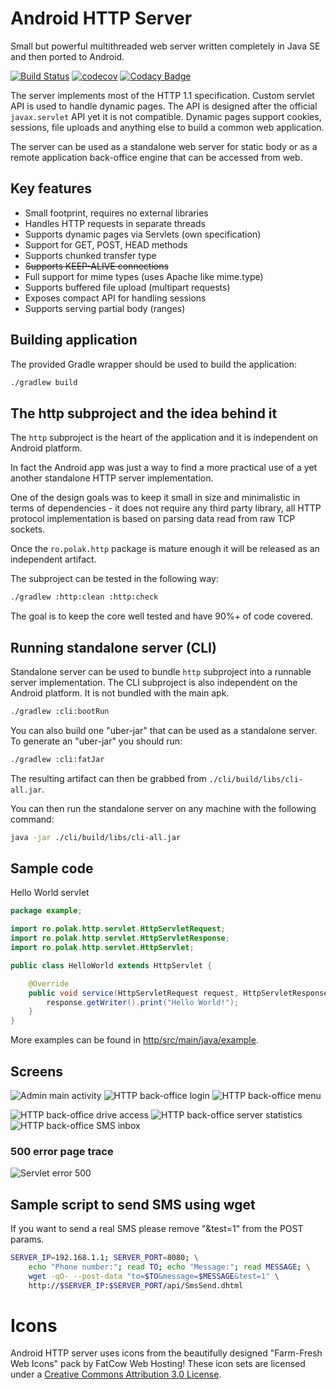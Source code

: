 # Android HTTP Server

Small but powerful multithreaded web server written completely in Java SE and then ported to Android.

[![Build Status](https://travis-ci.org/piotrpolak/android-http-server.svg?branch=master)](https://travis-ci.org/piotrpolak/android-http-server)
[![codecov](https://codecov.io/gh/piotrpolak/android-http-server/branch/master/graph/badge.svg)](https://codecov.io/gh/piotrpolak/android-http-server)
[![Codacy Badge](https://api.codacy.com/project/badge/Grade/ce45bf2bf46f46fe94e48b22c17dcd2a)](https://www.codacy.com/app/piotrpolak/android-http-server)

The server implements most of the HTTP 1.1 specification.
Custom servlet API is used to handle dynamic pages. The API is designed after the official `javax.servlet` API yet it is not compatible.
Dynamic pages support cookies, sessions, file uploads and anything else to build a common web application.

The server can be used as a standalone web server for static body or as a remote application back-office engine that can be accessed from web.

## Key features

* Small footprint, requires no external libraries
* Handles HTTP requests in separate threads
* Supports dynamic pages via Servlets (own specification)
* Support for GET, POST, HEAD methods
* Supports chunked transfer type
* ~~Supports KEEP-ALIVE connections~~
* Full support for mime types (uses Apache like mime.type)
* Supports buffered file upload (multipart requests)
* Exposes compact API for handling sessions
* Supports serving partial body (ranges)

## Building application

The provided Gradle wrapper should be used to build the application:

```bash
./gradlew build
```

## The http subproject and the idea behind it

The `http` subproject is the heart of the application and it is independent on Android platform.

In fact the Android app was just a way to find a more practical use of a yet another standalone HTTP
server implementation.

One of the design goals was to keep it small in size and minimalistic in terms of dependencies -
it does not require any third party library, all HTTP protocol implementation is based on parsing
data read from raw TCP sockets.

Once the `ro.polak.http` package is mature enough it will be released as an independent artifact.

The subproject can be tested in the following way:

```bash
./gradlew :http:clean :http:check
```

The goal is to keep the core well tested and have 90%+ of code covered.

## Running standalone server (CLI)

Standalone server can be used to bundle `http` subproject into a runnable server implementation.
The CLI subproject is also independent on the Android platform. It is not bundled with the main apk.

```bash
./gradlew :cli:bootRun
```

You can also build one "uber-jar" that can be used as a standalone server. To generate an "uber-jar"
you should run:

```bash
./gradlew :cli:fatJar
```

The resulting artifact can then be grabbed from `./cli/build/libs/cli-all.jar`.

You can then run the standalone server on any machine with the following command:

```bash
java -jar ./cli/build/libs/cli-all.jar
```

## Sample code

Hello World servlet

```java
package example;

import ro.polak.http.servlet.HttpServletRequest;
import ro.polak.http.servlet.HttpServletResponse;
import ro.polak.http.servlet.HttpServlet;

public class HelloWorld extends HttpServlet {

    @Override
    public void service(HttpServletRequest request, HttpServletResponse response) {
        response.getWriter().print("Hello World!");
    }
}
```

More examples can be found in [http/src/main/java/example](./http/src/main/java/example).

## Screens

![Admin main activity](screens/main.png)
![HTTP back-office login](screens/admin-login.png)
![HTTP back-office menu](screens/admin-menu.png)

![HTTP back-office drive access](screens/admin-drive-access.png)
![HTTP back-office server statistics](screens/admin-server-statistics.png)
![HTTP back-office SMS inbox](screens/admin-sms-inbox.png)

### 500 error page trace
![Servlet error 500](screens/servlet-error-500.png)

## Sample script to send SMS using wget

If you want to send a real SMS please remove "&test=1" from the POST params.

```bash
SERVER_IP=192.168.1.1; SERVER_PORT=8080; \
    echo "Phone number:"; read TO; echo "Message:"; read MESSAGE; \
    wget -qO- --post-data "to=$TO&message=$MESSAGE&test=1" \
    http://$SERVER_IP:$SERVER_PORT/api/SmsSend.dhtml
```

# Icons

Android HTTP server uses icons from the beautifully designed "Farm-Fresh Web Icons" pack by
FatCow Web Hosting! These icon sets are licensed under a
[Creative Commons Attribution 3.0 License](https://creativecommons.org/licenses/by/3.0/).
